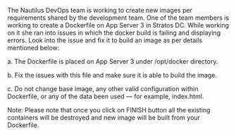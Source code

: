 The Nautilus DevOps team is working to create new images per requirements shared by the development team. One of the team members is working to create a Dockerfile on App Server 3 in Stratos DC. While working on it she ran into issues in which the docker build is failing and displaying errors. Look into the issue and fix it to build an image as per details mentioned below:


a. The Dockerfile is placed on App Server 3 under /opt/docker directory.


b. Fix the issues with this file and make sure it is able to build the image.


c. Do not change base image, any other valid configuration within Dockerfile, or any of the data been used — for example, index.html.


Note: Please note that once you click on FINISH button all the existing containers will be destroyed and new image will be built from your Dockerfile.
